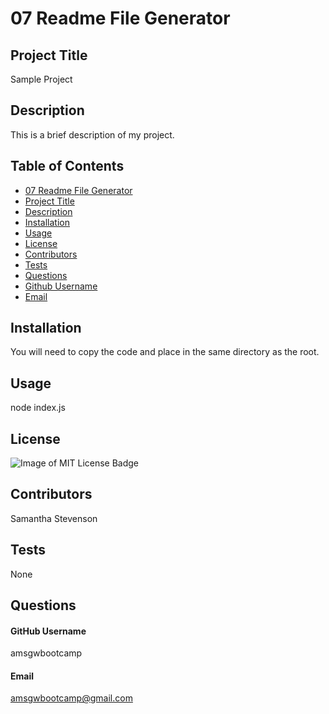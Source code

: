 # 07 Readme File Generator

## Project Title

Sample Project

## Description

This is a brief description of my project.

## Table of Contents

- [07 Readme File Generator](#07-Readme-File-Generator)
- [Project Title](#project-title)
- [Description](#description)
- [Installation](#installation)
- [Usage](#usage)
- [License](#license)
- [Contributors](#contributors)
- [Tests](#tests)
- [Questions](#questions)
- [Github Username](#github-username)
- [Email](#email)

## Installation

You will need to copy the code and place in the same directory as the root. 

## Usage

node index.js

## License

![Image of MIT License Badge](https://img.shields.io/static/v1?label=license&message=MIT%20License&color=orange)



## Contributors

Samantha Stevenson

## Tests

None

## Questions

#### GitHub Username
amsgwbootcamp
#### Email
amsgwbootcamp@gmail.com